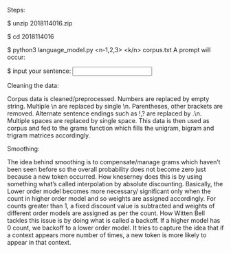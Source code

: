 Steps:

$ unzip 2018114016.zip

$ cd 2018114016

$ python3 language_model.py <n-1,2,3> <k/n> corpus.txt A prompt will occur:

$ input your sentence: <input test sentence here>

Cleaning the data:

Corpus data is cleaned/preprocessed. Numbers are replaced by empty string. Multiple \n are replaced by single \n. Parentheses, other brackets are removed. Alternate sentence endings such as !,? are replaced by .\n. Multiple spaces are replaced by single space. This data is then used as corpus and fed to the grams function which fills the unigram, bigram and trigram matrices accordingly.

Smoothing:

The idea behind smoothing is to compensate/manage grams which haven’t been seen before so the overall probability does not become zero just because a new token occurred.
How kneserney does this is by using something what’s called interpolation by absolute discounting. Basically, the Lower order model becomes more necessary/ significant only when the count in higher order model and so weights are assigned accordingly. For counts greater than 1, a fixed discount value is subtracted and weights of different order models are assigned as per the count.
How Witten Bell tackles this issue is by doing what is called a backoff. If a higher model has 0 count, we backoff to a lower order model. It tries to capture the idea that if a context appears more number of times, a new token is more likely to appear in that context.
